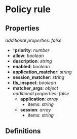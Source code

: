 # Policy rule

<!-- markdownlint-disable MD036 -->

## Properties

*additional properties: false*

- ⁺**priority**: *number*
- **allow**: *boolean*
- **description**: *string*
- **enabled**: *boolean*
- **application_matcher**: *string*
- **session_matcher**: *string*
- **tls_inspect**: *boolean*
- **matcher_args**: *object*
  <br>*additional properties: false*
  - **application**: *array*
    - items: *string*
  - **session**: *array*
    - items: *string*

## Definitions

